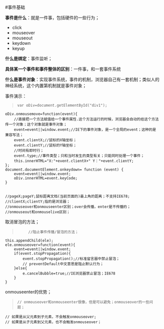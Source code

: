 #事件基础

**事件是什么**：就是一件事，包括硬件的一些行为；
 
- click
- mouseover
- mouseout
- keydown
- keyup

**什么是绑定**：事件监听；

**具体某一个事件和事件整体的区别**：一件事，和一套事件系统

**什么是事件对象**：实现事件系统，事件的机制，浏览器自己有一套机制；类似人的神经系统，这个内置第机制就是事件对象；


事件演示：
>     var oDiv=document.getElementById("div1");
    oDiv.onmousemove=function(event){
        //直接把一个方法赋值给一个事件属性.这个方法运行的时候，浏览器会自动的给这个方法传一个对象；这个对象就是事件对象；
        event=event||window.event;//IE下的事件对象，是一个全局的event；这种的是兼容写法；
        event.clientX;//鼠标的X轴坐标；
        event.clientY;//鼠标的Y轴坐标；
        //时间有即时行；
        event.type;//事件类型；只和当时发生的类型有关；只能同时处理一个事件；
        this.innerHTML="X:"+event.clientX+" Y："+event.clientY;
    };
    document.documentElement.onkeydown= function (event) {
        event=event||window.event;
        oDiv.innerHTML=event.keyCode;
    }


    //pageX;pageY;鼠标距离文档(当前页面的)最上角的距离；不支持IE678;
    //clientX;clientY;指的是浏览器；
    //onmouseover和onmouseenter区别；over会传播，enter是不传播的；
    //onmouseout和onmouselive区别；

取消冒泡的方法；

>          //阻止事件传播/冒泡的方法；
    this.appendChild(ele);
    ele.onmouseover=function(event){
        event=event||window.event;
        if(event.stopPropagation){
            event.stopPropagation();//标准留言器中禁止冒泡；
            // preventDefault中文意思是阻止默认行为；
        }else{
            e.cancelBubble=true;//IE浏览器禁止冒泡；IE678
        }
    }


onmouseenter的优势；
>     // onmouseover和onmouseenter很像，但是可以避免；onmouseover的一些问题；
    // 如果是从父元素到子元素，不会触发onmouseover;
    // 如果是从子元素到父元素，也不会触发onmouseover；